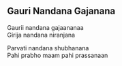 ## Gauri Nandana Gajanana


Gaurii nandana gajaananaa  
Girija nandana niranjana

Parvati nandana shubhanana  
Pahi prabho maam pahi prassanaan

